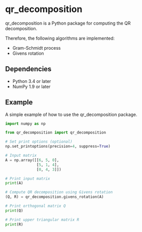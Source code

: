 qr_decomposition
================

qr_decomposition is a Python package for computing the QR decomposition.

Therefore, the following algorithms are implemented:
* Gram-Schmidt process
* Givens rotation

Dependencies
------------

* Python 3.4 or later
* NumPy 1.9 or later

Example
-------

A simple example of how to use the qr_decomposition package.

```Python
import numpy as np

from qr_decomposition import qr_decomposition

# Set print options (optional)
np.set_printoptions(precision=4, suppress=True)

# Input matrix
A = np.array([[6, 5, 0],
              [5, 1, 4],
              [0, 4, 3]])

# Print input matrix
print(A)

# Compute QR decomposition using Givens rotation
(Q, R) = qr_decomposition.givens_rotation(A)

# Print orthogonal matrix Q
print(Q)

# Print upper triangular matrix R
print(R)
```
